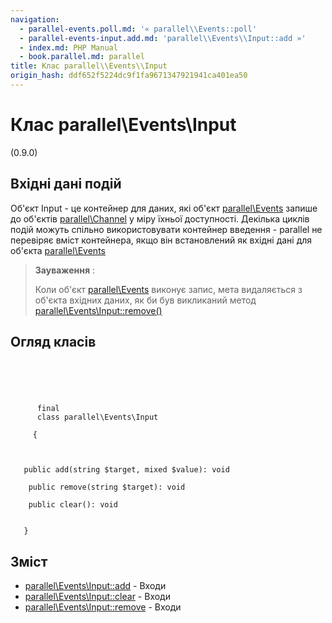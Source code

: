 ```yaml
---
navigation:
  - parallel-events.poll.md: '« parallel\\Events::poll'
  - parallel-events-input.add.md: 'parallel\\Events\\Input::add »'
  - index.md: PHP Manual
  - book.parallel.md: parallel
title: Клас parallel\\Events\\Input
origin_hash: ddf652f5224dc9f1fa9671347921941ca401ea50
---
```

# Клас parallel\\Events\\Input

(0.9.0)

## Вхідні дані подій

Об'єкт Input - це контейнер для даних, які об'єкт [parallel\\Events](class.parallel-events.md) запише до об'єктів [parallel\\Channel](class.parallel-channel.md) у міру їхньої доступності. Декілька циклів подій можуть спільно використовувати контейнер введення - parallel не перевіряє вміст контейнера, якщо він встановлений як вхідні дані для об'єкта [parallel\\Events](class.parallel-events.md)

> **Зауваження** :
> 
> Коли об'єкт [parallel\\Events](class.parallel-events.md) виконує запис, мета видаляється з об'єкта вхідних даних, як би був викликаний метод [parallel\\Events\\Input::remove()](parallel-events-input.remove.md)

## Огляд класів

```classsynopsis



    
     
      final
      class parallel\Events\Input
     
     {


    
   public add(string $target, mixed $value): void

    public remove(string $target): void

    public clear(): void


   }
```

## Зміст

-   [parallel\\Events\\Input::add](parallel-events-input.add.md) \- Входи
-   [parallel\\Events\\Input::clear](parallel-events-input.clear.md) \- Входи
-   [parallel\\Events\\Input::remove](parallel-events-input.remove.md) \- Входи
